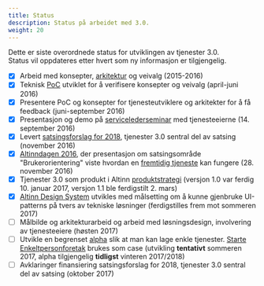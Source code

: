 ```yaml
---
title: Status
description: Status på arbeidet med 3.0.
weight: 20
---
```


Dette er siste overordnede status for utviklingen av tjenester 3.0.  
Status vil oppdateres etter hvert som ny informasjon er tilgjengelig.


 - [X] Arbeid med konsepter, [arkitektur](../architecture) og veivalg (2015-2016)
 - [X] Teknisk [PoC](https://en.wikipedia.org/wiki/Proof_of_concept) utviklet for å verifisere konsepter og veivalg (april-juni 2016)
 - [X] Presentere PoC og konsepter for tjenesteutviklere og arkitekter for å få feedback (juni-september 2016)
 - [X] Presentasjon og demo på [servicelederseminar](https://altinnett.brreg.no/SharePoint/Servicelederseminar/Servicelederseminar%202016/Referat%20servicelederseminar%2014.9.2016.pdf) med tjenesteeierne (14. september 2016)
 - [X] Levert [satsingsforslag for 2018](../satsingsforslag2018), tjenester 3.0 sentral del av satsing (november 2016)
 - [X] [Altinndagen 2016](https://altinnett.brreg.no/altinndagen2016/), der presentasjon om satsingsområde "Brukerorientering" viste hvordan
        en [fremtidig tjeneste](https://altinnett.brreg.no/Global/Altinndagen%202016/Finn%C3%B8ySaltnes-Enklere%20oppstart%20for%20grundere.pdf) kan fungere (28. november 2016)
 - [X] Tjenester 3.0 som produkt i Altinn [produktstrategi](https://altinnett.brreg.no/no/Altinn/Altinn-strategi/) (versjon 1.0 var ferdig 10. januar 2017, versjon 1.1 ble ferdigstilt 2. mars)
 - [X] [Altinn Design System](https://altinn.github.io/DesignSystem) utvikles med målsetting om å kunne gjenbruke UI-patterns på tvers av tekniske løsninger (ferdigstilles frem mot sommeren 2017)
 - [ ] Målbilde og arkitekturarbeid og arbeid med løsningsdesign, involvering av tjenesteeiere (høsten 2017)
 - [ ] Utvikle en begrenset [alpha](https://en.wikipedia.org/wiki/Software_release_life_cycle#Alpha) slik at man kan lage enkle tjenester.
           [Starte Enkeltpersonforetak](http://altinn.github.io/DesignSystem/versjon-altinndagen/patterns/04-sider-90-starte-enk-00-starte-enk-0/04-sider-90-starte-enk-00-starte-enk-0.html) brukes som case (utvikling **tentativt** sommeren 2017, alpha tilgjengelig **tidligst** vinteren 2017/2018)
 - [ ] Avklaringer finansiering satsingsforslag for 2018, tjenester 3.0 sentral del av satsing (oktober 2017)
